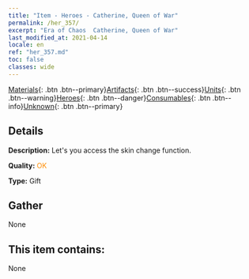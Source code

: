 ```yaml
---
title: "Item - Heroes - Catherine, Queen of War"
permalink: /her_357/
excerpt: "Era of Chaos  Catherine, Queen of War"
last_modified_at: 2021-04-14
locale: en
ref: "her_357.md"
toc: false
classes: wide
---
```

 [Materials](/Items/){: .btn .btn--primary}[Artifacts](/Items/Artifacts/){: .btn .btn--success}[Units](/Items/Units/){: .btn .btn--warning}[Heroes](/Items/Heroes/){: .btn .btn--danger}[Consumables](/Items/Consumables/){: .btn .btn--info}[Unknown](/Items/Unknown/){: .btn .btn--primary}

## Details
 **Description:** Let's you access the skin change function.

 **Quality:** <span style="color: #FF8C00">OK</span>

 **Type:** Gift

## Gather

  None

## This item contains:

  None

